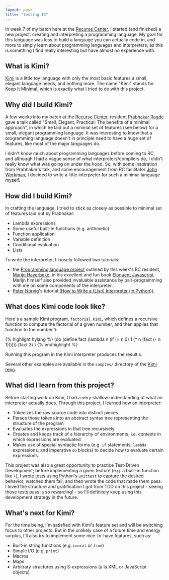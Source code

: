 ```yaml
---
layout: post
title: "testing 13"
---
```


In week 7 of my batch here at the [Recurse Center](http://www.recurse.com), I started (and finished) a new project: creating and interpreting a programming language.
My goal for this language was less to build a language you can actually code in, and more to simply learn about programming languages and interpreters, as this is something I find really interesting but have almost no experience with.

## What is Kimi?

[Kimi](https://github.com/vakila/kimi) is a little toy language with only the most basic features a small, elegant language needs, and nothing more.
The name "Kimi" stands for Keep It MInimal, which is exactly what I tried to do with this project.

## Why did I build Kimi?
A few weeks into my batch at the [Recurse Center](https://www.recurse.com), resident [Prabhakar Ragde](https://cs.uwaterloo.ca/~plragde/) gave a talk called "Small, Elegant, Practical: The benefits of a minimal approach", in which he laid out a minimal set of features (see below) for a small, elegant programming language. It was interesting to know that a programming language doesn't in principle need to have a huge set of features, like most of the major languages do.

I didn't know much about programming languages before coming to RC, and although I had a vague sense of what interpreters/compilers do, I didn't really know what was going on under the hood. So, with some inspiration from Prabhakar's talk, and some encouragement from RC facilitator [John Workman](http://workmajj.com/), I decided to write a little interpreter for such a minimal language myself.

## How did I build Kimi?
In crafting the language, I tried to stick as closely as possible to minimal set of features laid out by Prabhakar:

* Lambda expressions
* Some useful built-in functions (e.g. arithmetic)
* Function application
* Variable definition
* Conditional evaluation
* Lists

To write the interpreter, I loosely followed two tutorials:

* the [Programming language project](http://eloquentjavascript.net/11_language.html) outlined by this week's RC resident, [Marijn Haverbeke](http://marijnhaverbeke.nl/), in his excellent and fun book [Eloquent Javascript](http://eloquentjavascript.net). Marijn himself also provided invaluable assistance by pair-programming with me on some components of the interpreter.
* [Peter Norvig]()'s tutorial [(How to Write a (Lisp) Interpreter (in Python))](http://norvig.com/lispy.html).

## What does Kimi code look like?
Here's a sample Kimi program, `factorial.kimi`, which defines a recursive function to compute the factorial of a given number, and then applies that function to the number `3`:

{% highlight hylang %}
(do
    (define fact
        (lambda n
            (if (= n 0) 1
                (* n (fact (- n 1))))))
    (fact 3)
)
{% endhighlight %}

Running this program in the Kimi interpreter produces the result `6`.

Several other examples are available in the `samples/` directory of the [Kimi repo](https://github.com/vakila/kimi).

## What did I learn from this project?
Before starting work on Kimi, I had a very shallow understanding of what an interpreter actually does. Through this project, I learned how an interpreter:

* Tokenizes the raw source code into distinct pieces
* Parses those tokens into an abstract syntax tree representing the structure of the program
* Evaluates the expressions in that tree recursively
* Creates and keeps track of a hierarchy of environments, i.e. contexts in which expressions are evaluated
* Makes use of special syntactic forms (e.g. `if` statements, `lambda` expressions, and imperative `do` blocks) to decide how to evaluate certain expressions

This project was also a great opportunity to practice Test-Driven Development; before implementing a given feature (e.g. a built-in function like `+`), I wrote tests using Python's `unittest` to capture the desired behavior, watched them fail, and then wrote the code that made them pass. I loved the structure and gratification I got from TDD on this project - seeing those tests pass is so rewarding! - so I'll definitely keep using this development strategy in the future.


## What's next for Kimi?
For the time being, I'm satisfied with Kimi's feature set and will be switching focus to other projects. But in the unlikely case of a future time and energy surplus, I'll also try to implement some nice-to-have features, such as:

* Built-in string functions (e.g. `concat` or `find`)
* Simple I/O (e.g. `print`)
* Macros
* Maps
* Arbitrary structures using S-expressions (a la XML or JavaScript objects)

